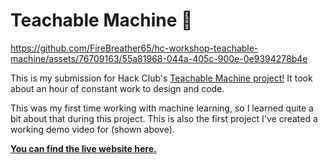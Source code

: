 # Teachable Machine 🤖

https://github.com/FireBreather65/hc-workshop-teachable-machine/assets/76709163/55a81968-044a-405c-900e-0e9394278b4e

This is my submission for Hack Club's [Teachable Machine project!](https://workshops.hackclub.com/teachable_machine/) It took about an hour of constant work to design and code.

This was my first time working with machine learning, so I learned quite a bit about that during this project. This is also the first project I've created a working demo video for (shown above).

**[You can find the live website here.](https://firebreather65.github.io/hc-workshop-teachable-machine/)**
